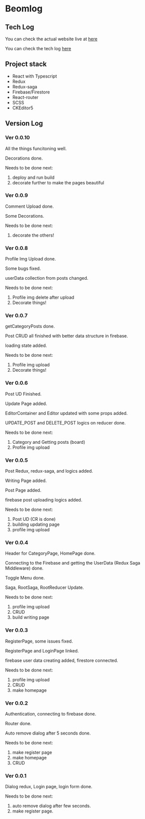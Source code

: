 # Beomlog

## Tech Log

You can check the actual website live at [here](https://beomseok-kang.github.io/beomlog-start/home)

You can check the tech log [here](https://lgphone.tistory.com/category/Else/Personal%20Blog%20Building)

## Project stack

- React with Typescript
- Redux
- Redux-saga
- Firebase/Firestore
- React-router
- SCSS
- CKEditor5


## Version Log

### Ver 0.0.10

All the things funcitoning well.

Decorations done.

Needs to be done next:
1. deploy and run build
2. decorate further to make the pages beautiful

### Ver 0.0.9

Comment Upload done.

Some Decorations.

Needs to be done next:
1. decorate the others!


### Ver 0.0.8

Profile Img Upload done.

Some bugs fixed.

userData collection from posts changed.

Needs to be done next:
1. Profile img delete after upload
2. Decorate things!

### Ver 0.0.7

getCategoryPosts done.

Post CRUD all finished with better data structure in firebase.

loading state added.

Needs to be done next:
1. Profile img upload
2. Decorate things!


### Ver 0.0.6

Post UD Finished.

Update Page added.

EditorContainer and Editor updated with some props added.

UPDATE_POST and DELETE_POST logics on reducer done.

Needs to be done next:
1. Category and Getting posts (board)
2. Profile img upload

### Ver 0.0.5

Post Redux, redux-saga, and logics added.

Writing Page added.

Post Page added.

firebase post uploading logics added.

Needs to be done next:
1. Post UD (CR is done)
2. building updating page
3. profile img upload

### Ver 0.0.4

Header for CategoryPage, HomePage done.

Connecting to the Firebase and getting the UserData (Redux Saga Middleware) done.

Toggle Menu done.

Saga, RootSaga, RootReducer Update.

Needs to be done next:
1. profile img upload
2. CRUD
3. build writing page

### Ver 0.0.3

RegisterPage, some issues fixed.

RegisterPage and LoginPage linked.

firebase user data creating added, firestore connected.

Needs to be done next:
1. profile img upload
2. CRUD
3. make homepage

### Ver 0.0.2

Authentication, connecting to firebase done.

Router done.

Auto remove dialog after 5 seconds done.

Needs to be done next:
1. make register page
2. make homepage
3. CRUD

### Ver 0.0.1

Dialog redux, Login page, login form done.

Needs to be done next:
1. auto remove dialog after few seconds.
2. make register page.
